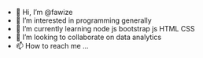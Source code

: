 - 👋 Hi, I’m @fawize
- 👀 I’m interested in programming generally 
- 🌱 I’m currently learning node js bootstrap js HTML CSS 
- 💞️ I’m looking to collaborate on data analytics 
- 📫 How to reach me ...

<!---
fawize/fawize is a ✨ special ✨ repository because its `README.md` (this file) appears on your GitHub profile.
You can click the Preview link to take a look at your changes.
--->
